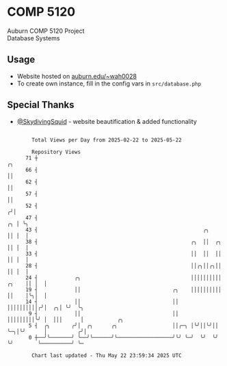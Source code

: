 # COMP 5120
Auburn COMP 5120 Project  
Database Systems

## Usage
- Website hosted on [auburn.edu/~wah0028](https://webhome.auburn.edu/~wah0028/)
- To create own instance, fill in the config vars in `src/database.php`

## Special Thanks
- [@SkydivingSquid](https://github.com/SkydivingSquid) - website beautification & added functionality

```

        Total Views per Day from 2025-02-22 to 2025-05-22

        Repository Views
      71 ┼                                                                       ╭╮
      66 ┤                                                                       ││
      62 ┤                                                                       ││
      57 ┤                                                                       ││
      52 ┤                                                                      ╭╯│
      47 ┤                                                                   ╭╮ │ ╰╮
      43 ┤                                                      ╭╮           ││ │  │
      38 ┤                                                  ╭╮  ││  ╭╮       ││ │  │
      33 ┤                                                  ││  ││  ││       ││ │  │
      28 ┤                                                  ││╭╮││╭╮││       ││ │  │
      24 ┤            ╭╮                                    ││││││││││ ╭╮    ││ │  │
      19 ┤            ││                              ╭╮    ││││││││││ ││    │╰╮│  │
      14 ┤            ││                              ││    ││││││││││╭╯│  ╭╮│ ╰╯  ╰╮
       9 ┤            ││                              ││    │││││││││╰╯ │  │││      │           ╭╮
       5 ┤  ╭╮       ╭╯│  ╭╮      ╭╮                  ││╭─╮ │╰╯││╰╯││   ╰─╮│╰╯      │          ╭╯│
       0 ┼──╯╰───────╯ ╰──╯╰──────╯╰──────────────────╯╰╯ ╰─╯  ╰╯  ╰╯     ╰╯        ╰──────────╯ ╰─

        Chart last updated - Thu May 22 23:59:34 2025 UTC
        
```
